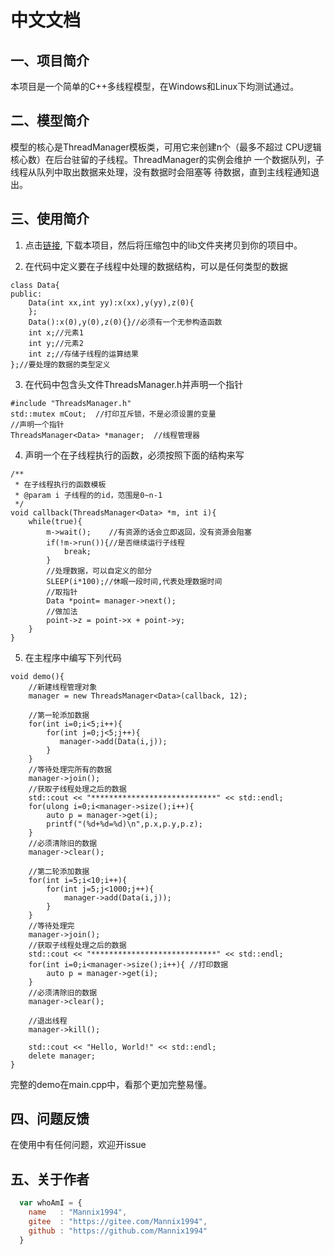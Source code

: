 # 中文文档
## 一、项目简介
本项目是一个简单的C++多线程模型，在Windows和Linux下均测试通过。

## 二、模型简介
模型的核心是ThreadManager模板类，可用它来创建n个（最多不超过
CPU逻辑核心数）在后台驻留的子线程。ThreadManager的实例会维护
一个数据队列，子线程从队列中取出数据来处理，没有数据时会阻塞等
待数据，直到主线程通知退出。

## 三、使用简介
1. 点击[链接](https://codeload.github.com/Mannix1994/AlwaysBusy/zip/ptr_no_create),
下载本项目，然后将压缩包中的lib文件夹拷贝到你的项目中。

2. 在代码中定义要在子线程中处理的数据结构，可以是任何类型的数据
```
class Data{
public:
    Data(int xx,int yy):x(xx),y(yy),z(0){
    };
    Data():x(0),y(0),z(0){}//必须有一个无参构造函数
    int x;//元素1
    int y;//元素2
    int z;//存储子线程的运算结果
};//要处理的数据的类型定义
``` 

3. 在代码中包含头文件ThreadsManager.h并声明一个指针
```cplusplus
#include "ThreadsManager.h"
std::mutex mCout;  //打印互斥锁，不是必须设置的变量
//声明一个指针
ThreadsManager<Data> *manager;  //线程管理器
```

4. 声明一个在子线程执行的函数，必须按照下面的结构来写
```cplusplus
/**
 * 在子线程执行的函数模板
 * @param i 子线程的的id，范围是0~n-1
 */
void callback(ThreadsManager<Data> *m, int i){
    while(true){
        m->wait();    //有资源的话会立即返回，没有资源会阻塞
        if(!m->run()){//是否继续运行子线程
            break;
        }
        //处理数据，可以自定义的部分
        SLEEP(i*100);//休眠一段时间,代表处理数据时间
        //取指针
        Data *point= manager->next();
        //做加法
        point->z = point->x + point->y;
    }
}
```

5. 在主程序中编写下列代码
```cplusplus
void demo(){
    //新建线程管理对象
    manager = new ThreadsManager<Data>(callback, 12);

    //第一轮添加数据
    for(int i=0;i<5;i++){
        for(int j=0;j<5;j++){
           manager->add(Data(i,j));
        }
    }
    //等待处理完所有的数据
    manager->join();
    //获取子线程处理之后的数据
    std::cout << "****************************" << std::endl;
    for(ulong i=0;i<manager->size();i++){
        auto p = manager->get(i);
        printf("(%d+%d=%d)\n",p.x,p.y,p.z);
    }
    //必须清除旧的数据
    manager->clear();
    
    //第二轮添加数据
    for(int i=5;i<10;i++){
        for(int j=5;j<1000;j++){
            manager->add(Data(i,j));
        }
    }
    //等待处理完
    manager->join();
    //获取子线程处理之后的数据
    std::cout << "****************************" << std::endl;
    for(int i=0;i<manager->size();i++){ //打印数据
        auto p = manager->get(i);
    }
    //必须清除旧的数据
    manager->clear();

    //退出线程
    manager->kill();

    std::cout << "Hello, World!" << std::endl;
    delete manager;
}
```

完整的demo在main.cpp中，看那个更加完整易懂。

## 四、问题反馈
在使用中有任何问题，欢迎开issue

## 五、关于作者
```javascript
  var whoAmI = {
    name   : "Mannix1994",
    gitee  : "https://gitee.com/Mannix1994",
    github : "https://github.com/Mannix1994"
  }
```
